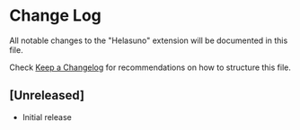# Change Log

All notable changes to the "Helasuno" extension will be documented in this file.

Check [Keep a Changelog](http://keepachangelog.com/) for recommendations on how to structure this file.

## [Unreleased]

- Initial release